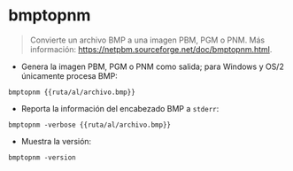 # bmptopnm

> Convierte un archivo BMP a una imagen PBM, PGM o PNM.
> Más información: <https://netpbm.sourceforge.net/doc/bmptopnm.html>.

- Genera la imagen PBM, PGM o PNM como salida; para Windows y OS/2 únicamente procesa BMP:

`bmptopnm {{ruta/al/archivo.bmp}}`

- Reporta la información del encabezado BMP a `stderr`:

`bmptopnm -verbose {{ruta/al/archivo.bmp}}`

- Muestra la versión:

`bmptopnm -version`
